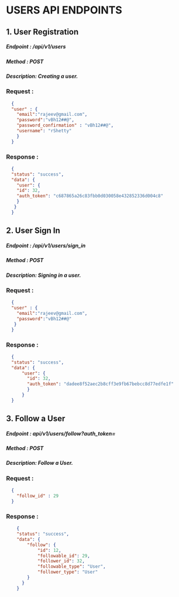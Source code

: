 # USERS API ENDPOINTS

## 1. User Registration

##### Endpoint :   /api/v1/users
##### Method   :   POST
##### Description: Creating a user.

### Request : 

```json
  { 
  "user" : {
    "email":"rajeev@gmail.com",
    "password":"vBh12##@",
    "password_confirmation" : "vBh12##@",
    "username": "rShetty"
    }
  }
```

### Response :

```json
  {
  "status": "success",
  "data": {
    "user": {
    "id": 32,
    "auth_token": "c687865a26c83fbb0d030058e432852336d004c8"
    }
   }
  }
```

## 2. User Sign In

##### Endpoint :   /api/v1/users/sign_in
##### Method   :   POST
##### Description: Signing in a user.

### Request : 

```json
  {
  "user" : {
    "email":"rajeev@gmail.com",
    "password":"vBh12##@"
   }
  }
```

### Response :

```json
  {
  "status": "success",
  "data": {
      "user": {
        "id": 32,
        "auth_token": "dadee8f52aec2b8cff3e9fb67bebcc8d77edfe1f"
        }
      }
  }
```

## 3. Follow a User

##### Endpoint :   api/v1/users/follow?auth_token=
##### Method   :   POST
##### Description: Follow a User.

### Request :

```json
  {
    "follow_id" : 29
  }
```

### Response :

```json
    {
    "status": "success",
    "data": {
        "follow": {
            "id": 12,
            "followable_id": 29,
            "follower_id": 32,
            "followable_type": "User",
            "follower_type": "User"
        }
      }
    }
```






   


